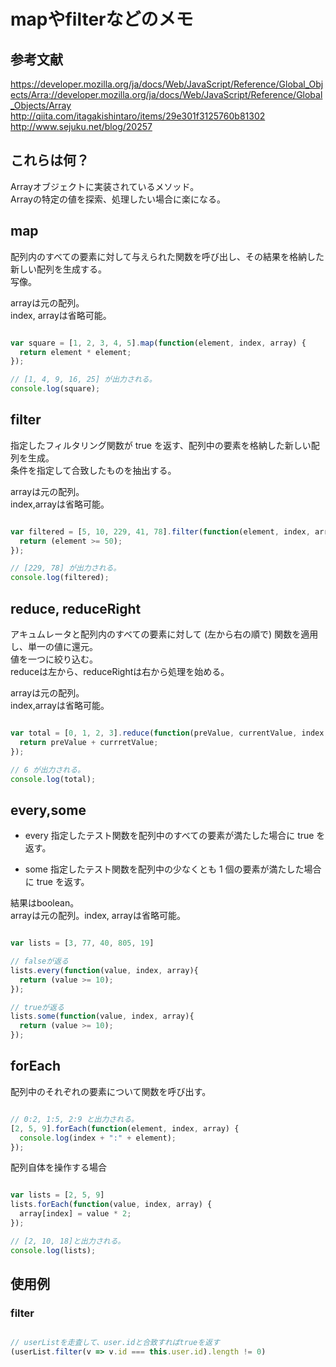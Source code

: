 # mapやfilterなどのメモ
## 参考文献
https://developer.mozilla.org/ja/docs/Web/JavaScript/Reference/Global_Objects/Arra://developer.mozilla.org/ja/docs/Web/JavaScript/Reference/Global_Objects/Array
http://qiita.com/itagakishintaro/items/29e301f3125760b81302
http://www.sejuku.net/blog/20257

## これらは何？
Arrayオブジェクトに実装されているメソッド。  
Arrayの特定の値を探索、処理したい場合に楽になる。  

## map
配列内のすべての要素に対して与えられた関数を呼び出し、その結果を格納した新しい配列を生成する。  
写像。  
  
arrayは元の配列。  
index, arrayは省略可能。  

```javascript

var square = [1, 2, 3, 4, 5].map(function(element, index, array) {
  return element * element;
});

// [1, 4, 9, 16, 25] が出力される。
console.log(square);

```

## filter
指定したフィルタリング関数が true を返す、配列中の要素を格納した新しい配列を生成。  
条件を指定して合致したものを抽出する。  

arrayは元の配列。  
index,arrayは省略可能。  

```javascript

var filtered = [5, 10, 229, 41, 78].filter(function(element, index, array) {
  return (element >= 50);
});

// [229, 78] が出力される。
console.log(filtered);

```

## reduce, reduceRight
アキュムレータと配列内のすべての要素に対して (左から右の順で) 関数を適用し、単一の値に還元。  
値を一つに絞り込む。  
reduceは左から、reduceRightは右から処理を始める。

arrayは元の配列。  
index,arrayは省略可能。  
```javascript

var total = [0, 1, 2, 3].reduce(function(preValue, currentValue, index, array) {
  return preValue + currretValue;
});

// 6 が出力される。
console.log(total);

```

## every,some
- every
指定したテスト関数を配列中のすべての要素が満たした場合に true を返す。  

- some
指定したテスト関数を配列中の少なくとも 1 個の要素が満たした場合に true を返す。  

結果はboolean。  
arrayは元の配列。index, arrayは省略可能。  
```javascript

var lists = [3, 77, 40, 805, 19]

// falseが返る
lists.every(function(value, index, array){
  return (value >= 10);
});

// trueが返る
lists.some(function(value, index, array){
  return (value >= 10);
});


```

## forEach
配列中のそれぞれの要素について関数を呼び出す。  

```javascript

// 0:2, 1:5, 2:9 と出力される。
[2, 5, 9].forEach(function(element, index, array) {
  console.log(index + ":" + element);
});

```

配列自体を操作する場合  
```javascript

var lists = [2, 5, 9]
lists.forEach(function(value, index, array) {
  array[index] = value * 2;
});

// [2, 10, 18]と出力される。
console.log(lists);

```


## 使用例

### filter

```javascript

// userListを走査して、user.idと合致すればtrueを返す
(userList.filter(v => v.id === this.user.id).length != 0)

```
